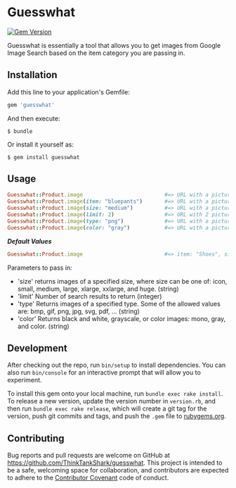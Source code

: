 # Guesswhat

[![Gem Version](https://badge.fury.io/rb/guesswhat.svg)](https://badge.fury.io/rb/guesswhat)

Guesswhat is essentially a tool that allows you to get images from Google Image Search based on the item category you are passing in.

## Installation

Add this line to your application's Gemfile:

```ruby
gem 'guesswhat'
```

And then execute:

    $ bundle

Or install it yourself as:

    $ gem install guesswhat

## Usage

```ruby
Guesswhat::Product.image                          #=> URL with a picture of a shoe by default
Guesswhat::Product.image(item: "bluepants")       #=> URL with a picture of a blue pants
Guesswhat::Product.image(size: "medium")          #=> URL with a picture of a shoe with medium size
Guesswhat::Product.image(limit: 2)                #=> URL with 2 pictures of a shoe
Guesswhat::Product.image(type: "png")             #=> URL with a picture of a shoe with png format
Guesswhat::Product.image(color: "gray")           #=> URL with a picture of a grayscale shoe
```
***Default Values***
```ruby
Guesswhat::Product.image                          #=> item: "Shoes", size: "xlarge", limit: 10, type: "png", color: "gray"
```

Parameters to pass in:
- 'size' returns images of a specified size, where size can be one of: icon, small, medium, large, xlarge, xxlarge, and huge. (string)
- 'limit' Number of search results to return (integer)
- 'type' Returns images of a specified type. Some of the allowed values are: bmp, gif, png, jpg, svg, pdf, ... (string)
- 'color' Returns black and white, grayscale, or color images: mono, gray, and color. (string)

## Development

After checking out the repo, run `bin/setup` to install dependencies. You can also run `bin/console` for an interactive prompt that will allow you to experiment.

To install this gem onto your local machine, run `bundle exec rake install`. To release a new version, update the version number in `version.rb`, and then run `bundle exec rake release`, which will create a git tag for the version, push git commits and tags, and push the `.gem` file to [rubygems.org](https://rubygems.org).

## Contributing

Bug reports and pull requests are welcome on GitHub at https://github.com/ThinkTankShark/guesswhat. This project is intended to be a safe, welcoming space for collaboration, and contributors are expected to adhere to the [Contributor Covenant](http://contributor-covenant.org) code of conduct.

